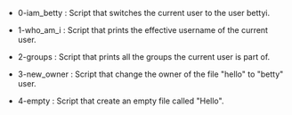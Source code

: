 - 0-iam_betty : Script that switches the current user to the user bettyi.

- 1-who_am_i : Script that prints the effective username of the current user.

- 2-groups : Script that prints all the groups the current user is part of.

- 3-new_owner : Script that change the owner of the file "hello" to "betty" user.

- 4-empty : Script that create an empty file called "Hello".



